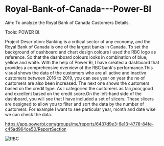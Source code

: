# Royal-Bank-of-Canada---Power-BI

Aim:
To analyze the Royal Bank of Canada Customers Details.

Tools:
POWER BI.

Project Description:
 Banking is a critical sector of any economy, and the Royal Bank of Canada is one of the largest banks in Canada. To set the background of dashboard and chart design colours I used the RBC logo as reference. So that the dashboard colours looks in combination of blue, yellow and white. With the help of Power BI, I have created a dashboard that provides a comprehensive overview of the RBC bank's performance.This visual shows the data of the customers who are all active and inactive customers between 2016 to 2019, you can see year on year the no of customers are also been increased.  The next one shows the customers based on the credit type. As I categoried the customers as fair,poor,good and excellent based on the credit score.On the left-hand side of the dashboard, you will see that I have included a set of slicers. These slicers are designed to allow you to filter and sort the data by the number of customers. For example I want to see particular year, month and date wise we can check the data.
 
 
 https://app.powerbi.com/groups/me/reports/6437d9e3-6e13-4776-84fe-c45ad964ce50/ReportSection
 
 
 ![RBC](https://user-images.githubusercontent.com/126981936/230801086-32a91739-be36-4c71-8345-e3ce48d06df2.jpg)
